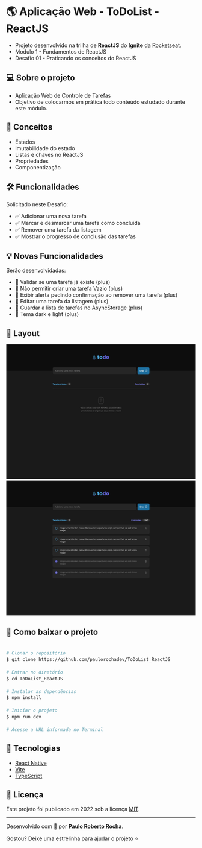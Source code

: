 # :earth_americas: Aplicação Web - ToDoList - ReactJS

- Projeto desenvolvido na trilha de **ReactJS** do **Ignite** da [Rocketseat][rocketseat_site].
- Modulo 1 - Fundamentos de ReactJS
- Desafio 01 - Praticando os conceitos do ReactJS


## :computer: Sobre o projeto

- Aplicação Web de Controle de Tarefas
- Objetivo de colocarmos em prática todo conteúdo estudado durante este módulo.


## :wrench: Conceitos

- Estados
- Imutabilidade do estado
- Listas e chaves no ReactJS
- Propriedades
- Componentização


## 🛠 Funcionalidades

Solicitado neste Desafio:

- :white_check_mark: Adicionar uma nova tarefa
- :white_check_mark: Marcar e desmarcar uma tarefa como concluída
- :white_check_mark: Remover uma tarefa da listagem
- :white_check_mark: Mostrar o progresso de conclusão das tarefas


## :bulb: Novas Funcionalidades

Serão desenvolvidadas:

- :white_square_button: Validar se uma tarefa já existe (plus)
- :white_square_button: Não permitir criar uma tarefa Vazio (plus)
- :white_square_button: Exibir alerta pedindo confirmação ao remover uma tarefa (plus)
- :white_square_button: Editar uma tarefa da listagem (plus)
- :white_square_button: Guardar a lista de tarefas no AsyncStorage (plus)
- :white_square_button: Tema dark e light (plus)


## :art: Layout

![alt text](https://github.com/paulorochadev/ToDoList_ReactJS/blob/main/src/assets/todolist-projeto-empty.svg)
![alt text](https://github.com/paulorochadev/ToDoList_ReactJS/blob/main/src/assets/todolist-projeto-tasks.svg)


## :open_file_folder: Como baixar o projeto

```bash

# Clonar o repositório
$ git clone https://github.com/paulorochadev/ToDoList_ReactJS

# Entrar no diretório
$ cd ToDoList_ReactJS

# Instalar as dependências
$ npm install

# Iniciar o projeto
$ npm run dev

# Acesse a URL informada no Terminal

```


## :rocket: Tecnologias

- [React Native][reactjs]
- [Vite][vitejs]
- [TypeScript][typescript]


## :scroll: Licença

Este projeto foi publicado em 2022 sob a licença [MIT](./LICENSE).

-------------

Desenvolvido com :green_heart: por [**Paulo Roberto Rocha**][linkdin_eu].

Gostou? Deixe uma estrelinha para ajudar o projeto :star:


[reactjs]: https://reactjs.org/
[vitejs]: https://vitejs.dev/
[typescript]: https://www.typescriptlang.org/

[rocketseat_site]: https://www.rocketseat.com.br
[linkdin_eu]: https://www.linkedin.com/in/paulo-rocha-b8556980/
